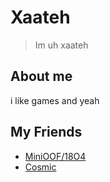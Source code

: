 # Xaateh
> Im uh xaateh

## About me

i like games and yeah

## My Friends

+ [MiniOOF/18O4](https://github.com/18O4)
+ [Cosmic](https://github.com/cosrnic)
